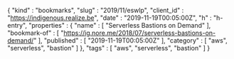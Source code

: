 {
  "kind" : "bookmarks",
  "slug" : "2019/11/eswlp",
  "client_id" : "https://indigenous.realize.be",
  "date" : "2019-11-19T00:05:00Z",
  "h" : "h-entry",
  "properties" : {
    "name" : [ "Serverless Bastions on Demand" ],
    "bookmark-of" : [ "https://ig.nore.me/2018/07/serverless-bastions-on-demand/" ],
    "published" : [ "2019-11-19T00:05:00Z" ],
    "category" : [ "aws", "serverless", "bastion" ]
  },
  "tags" : [ "aws", "serverless", "bastion" ]
}
